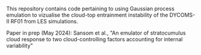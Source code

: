 This repository contains code pertaining to using Gaussian process emulation to vizualise the cloud-top entrainment instability of the DYCOMS-II RF01 from LES simulations.

Paper in prep (May 2024):
Sansom et al., "An emulator of stratocumulus cloud response to two cloud-controlling factors accounting for internal variability"